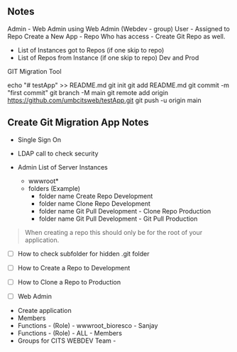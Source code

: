 
## Notes
Admin - Web Admin using Web Admin (Webdev - group)
User - Assigned to Repo 
Create a New App - Repo Who has access - Create Git Repo as well.
- List of Instances got to Repos (if one skip to repo)
- List of Repos from Instance (if one skip to repo)
Dev and Prod


GIT Migration Tool

echo "# testApp" >> README.md
git init
git add README.md
git commit -m "first commit"
git branch -M main
git remote add origin https://github.com/umbcitsweb/testApp.git
git push -u origin main

## Create Git Migration App Notes
- Single Sign On
- LDAP call to check security

- Admin
  List of Server Instances
  - wwwroot*
  - folders (Example)
    - folder name Create Repo Development
    - folder name Clone Repo Development
    - folder name Git Pull Development - Clone Repo Production
    - folder name Git Pull Development - Git Pull Production

> When creating a repo this should only be for the root of your application.

- [ ] How to check subfolder for hidden .git folder
- [ ] How to Create a Repo to Development 
- [ ] How to Clone a Repo to Production

- [ ] Web Admin 
- Create application
- Members
- Functions - (Role) - wwwroot_bioresco -  Sanjay
- Functions - (Role) - ALL -  Members
- Groups for CITS WEBDEV Team -  

